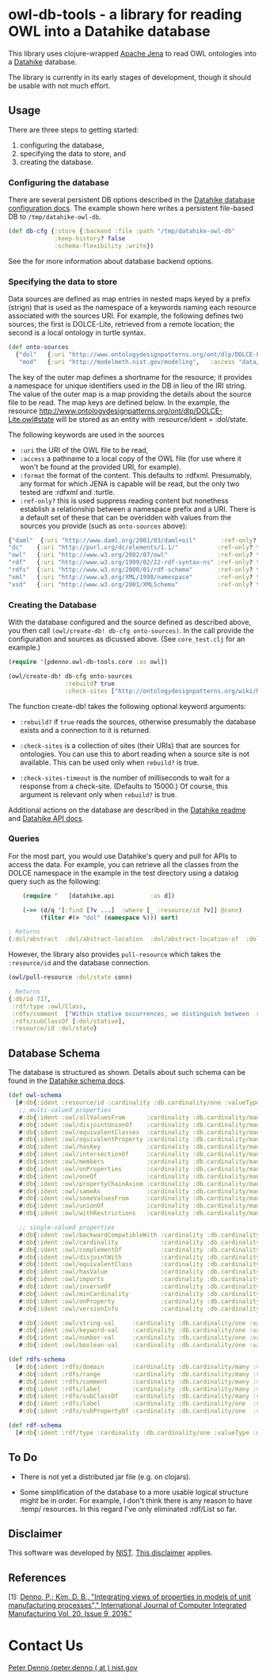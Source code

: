 # owl-db-tools - a library for reading OWL into a Datahike database

This library uses clojure-wrapped [Apache Jena](https://jena.apache.org/) to read OWL ontologies 
into a [Datahike](https://datahike.io/) database. 

The library is currently in its early stages of development, though it should be usable with not much effort. 


## Usage

There are three steps to getting started: 
   1. configuring the database,
   2. specifying the data to store, and
   3. creating the database. 

### Configuring the database

There are several persistent DB options described in the [Datahike database configuration docs](https://cljdoc.org/d/io.replikativ/datahike/0.3.6/doc/datahike-database-configuration).
The example shown here writes a persistent file-based DB to `/tmp/datahike-owl-db`.

```clojure
(def db-cfg {:store {:backend :file :path "/tmp/datahike-owl-db"
             :keep-history? false
             :schema-flexibility :write})
```
See the  for 
more information about database backend options.


### Specifying the data to store

Data sources are defined as map entries in nested maps keyed by a prefix (strign) that is used as the namespace of a keywords naming each resource associated with the sources URI.
For example, the following defines two sources; 
the first is DOLCE-Lite, retrieved from a remote location;
the second is a local ontology in turtle syntax. 

```clojure
(def onto-sources
  {"dol"   {:uri "http://www.ontologydesignpatterns.org/ont/dlp/DOLCE-Lite.owl"},
   "mod"   {:uri "http://modelmeth.nist.gov/modeling",   :access "data/modeling.ttl",   :format :turtle}})
```

The key of the outer map defines a shortname for the resource; it provides a namespace for unique identifiers used in the DB in lieu of the IRI string. 
The value of the outer map is a map providing the details about the source file to be read. The map keys are defined below. 
In the example, the resource http://www.ontologydesignpatterns.org/ont/dlp/DOLCE-Lite.owl#state will be stored as an entity with :resource/ident = :dol/state. 

The following keywords are used in the sources
 * `:uri` the URI of the OWL file to be read, 
 * `:access` a pathname to a local copy of the OWL file (for use where it won't be found at the provided URI, for example).
 * `:format` the format of the content. This defaults to :rdfxml. Presumably, any format for which JENA is capable will be read, but the only 
 two tested are :rdfxml and :turtle. 
 * `:ref-only?` this is used suppress reading content but nonethess establish a relationship between a namespace prefix and a URI.
 There is a default set of these that can be overidden with values from the sources you provide (such as `onto-sources` above):
 
 ```clojure
{"daml"  {:uri "http://www.daml.org/2001/03/daml+oil"       :ref-only? true},
 "dc"    {:uri "http://purl.org/dc/elements/1.1/"           :ref-only? true},
 "owl"   {:uri "http://www.w3.org/2002/07/owl"              :ref-only? true},
 "rdf"   {:uri "http://www.w3.org/1999/02/22-rdf-syntax-ns" :ref-only? true},
 "rdfs"  {:uri "http://www.w3.org/2000/01/rdf-schema"       :ref-only? true},
 "xml"   {:uri "http://www.w3.org/XML/1998/namespace"       :ref-only? true},
 "xsd"   {:uri "http://www.w3.org/2001/XMLSchema"           :ref-only? true}}
 ```


### Creating the Database

With the database configured and the source defined as described above, you then call ```(owl/create-db! db-cfg onto-sources)```. 
In the call provide the configuration and sources as dicussed above. (See `core_test.clj` for an example.)

```clojure
(require '[pdenno.owl-db-tools.core :as owl])

(owl/create-db! db-cfg onto-sources
                :rebuild? true
                :check-sites ["http://ontologydesignpatterns.org/wiki/Main_Page"])
```

The function create-db! takes the following optional keyword arguments:

 * `:rebuild?` if `true` reads the sources, otherwise presumably the database exists and a connection to it is returned.

 * `:check-sites` is a collection of sites (their URIs) that are sources for ontologies. 
 You can use this to abort reading when a source site is not available. This can be used only when `rebuild?` is true. 
 * `:check-sites-timeout` is the number of milliseconds to wait for a response from a check-site. (Defaults to 15000.)
   Of course, this argument is relevant only when `rebuild?` is true. 

Additional actions on the database are described in the [Datahike readme](https://cljdoc.org/d/io.replikativ/datahike/0.3.6/doc/readme)
and [Datahike API docs](https://cljdoc.org/d/io.replikativ/datahike/0.3.6/api/datahike.api).

### Queries

For the most part, you would use Datahike's query and pull for APIs to access the data. 
For example, you can retrieve all the classes from the DOLCE namespace in the example in the test directory using a datalog query such as the following:

```clojure
    (require '   [datahike.api          :as d])

    (->> (d/q '[:find [?v ...]  :where [_ :resource/id ?v]] @conn) 
         (filter #(= "dol" (namespace %))) sort)

; Returns
(:dol/abstract  :dol/abstract-location  :dol/abstract-location-of  :dol/abstract-quality  :dol/abstract-region  :dol/accomplishment  :dol/achievement...)
```

However, the library also provides `pull-resource` which takes the `:resource/id` and the database connection.

```clojure
(owl/pull-resource :dol/state conn)

; Returns
{:db/id 717,
 :rdf/type :owl/Class,
 :rdfs/comment  ["Within stative occurrences, we distinguish between  states and ..."],
 :rdfs/subClassOf [:dol/stative],
 :resource/id :dol/state}
```

## Database Schema

The database is structured as shown. 
Details about such  schema can be found in the [Datahike schema docs](https://cljdoc.org/d/io.replikativ/datahike/0.3.6/doc/schema). 

```clojure
(def owl-schema
  [#:db{:ident :resource/id :cardinality :db.cardinality/one :valueType :db.type/keyword :unique :db.unique/identity}
   ;; multi-valued properties
   #:db{:ident :owl/allValuesFrom      :cardinality :db.cardinality/many :valueType :db.type/keyword}
   #:db{:ident :owl/disjointUnionOf    :cardinality :db.cardinality/many :valueType :db.type/keyword}
   #:db{:ident :owl/equivalentClasses  :cardinality :db.cardinality/many :valueType :db.type/keyword}
   #:db{:ident :owl/equivalentProperty :cardinality :db.cardinality/many :valueType :db.type/keyword}
   #:db{:ident :owl/hasKey             :cardinality :db.cardinality/many :valueType :db.type/keyword}
   #:db{:ident :owl/intersectionOf     :cardinality :db.cardinality/many :valueType :db.type/keyword}
   #:db{:ident :owl/members            :cardinality :db.cardinality/many :valueType :db.type/keyword}
   #:db{:ident :owl/onProperties       :cardinality :db.cardinality/many :valueType :db.type/keyword}
   #:db{:ident :owl/oneOf              :cardinality :db.cardinality/many :valueType :db.type/ref}
   #:db{:ident :owl/propertyChainAxiom :cardinality :db.cardinality/many :valueType :db.type/keyword}
   #:db{:ident :owl/sameAs             :cardinality :db.cardinality/many :valueType :db.type/keyword}
   #:db{:ident :owl/someValuesFrom     :cardinality :db.cardinality/many :valueType :db.type/keyword}
   #:db{:ident :owl/unionOf            :cardinality :db.cardinality/many :valueType :db.type/keyword}
   #:db{:ident :owl/withRestrictions   :cardinality :db.cardinality/many :valueType :db.type/keyword}

   ;; single-valued properties
   #:db{:ident :owl/backwardCompatibleWith :cardinality :db.cardinality/one :valueType :db.type/string}
   #:db{:ident :owl/cardinality            :cardinality :db.cardinality/one :valueType :db.type/number}
   #:db{:ident :owl/complementOf           :cardinality :db.cardinality/one :valueType :db.type/keyword}
   #:db{:ident :owl/disjointWith           :cardinality :db.cardinality/one :valueType :db.type/keyword}
   #:db{:ident :owl/equivalentClass        :cardinality :db.cardinality/one :valueType :db.type/keyword}
   #:db{:ident :owl/hasValue               :cardinality :db.cardinality/one :valueType :db.type/boolean}
   #:db{:ident :owl/imports                :cardinality :db.cardinality/one :valueType :db.type/keyword}
   #:db{:ident :owl/inverseOf              :cardinality :db.cardinality/one :valueType :db.type/keyword}
   #:db{:ident :owl/minCardinality         :cardinality :db.cardinality/one :valueType :db.type/number}
   #:db{:ident :owl/onProperty             :cardinality :db.cardinality/one :valueType :db.type/keyword}
   #:db{:ident :owl/versionInfo            :cardinality :db.cardinality/one :valueType :db.type/string}

   #:db{:ident :owl/string-val     :cardinality :db.cardinality/one :valueType :db.type/string}
   #:db{:ident :owl/keyword-val    :cardinality :db.cardinality/one :valueType :db.type/keyword}
   #:db{:ident :owl/number-val     :cardinality :db.cardinality/one :valueType :db.type/number}
   #:db{:ident :owl/boolean-val    :cardinality :db.cardinality/one :valueType :db.type/boolean}])   

(def rdfs-schema
  [#:db{:ident :rdfs/domain        :cardinality :db.cardinality/many :valueType :db.type/keyword}
   #:db{:ident :rdfs/range         :cardinality :db.cardinality/many :valueType :db.type/keyword}
   #:db{:ident :rdfs/comment       :cardinality :db.cardinality/many :valueType :db.type/string}
   #:db{:ident :rdfs/label         :cardinality :db.cardinality/many :valueType :db.type/string}
   #:db{:ident :rdfs/subClassOf    :cardinality :db.cardinality/many :valueType :db.type/keyword}
   #:db{:ident :rdfs/label         :cardinality :db.cardinality/one  :valueType :db.type/string}
   #:db{:ident :rdfs/subPropertyOf :cardinality :db.cardinality/one  :valueType :db.type/keyword}])

(def rdf-schema
  [#:db{:ident :rdf/type :cardinality :db.cardinality/one :valueType :db.type/keyword}])
```

## To Do

* There is not yet a distributed jar file (e.g. on clojars). 

* Some simplification of the database to a more usable logical structure might be in order. 
  For example, I don't think there is any reason to have :temp/ resources. 
  In this regard I've only eliminated :rdf/List so far. 

## Disclaimer

This software was developed by [NIST](http://nist/gov). [This disclaimer](https://www.nist.gov/el/software-disclaimer) applies. 

## References

[1]: [Denno, P.; Kim, D. B., "Integrating views of properties in models of unit manufacturing processes"," International Journal of Computer Integrated Manufacturing Vol, 20, Issue 9, 2016."](https://www.tandfonline.com/doi/full/10.1080/0951192X.2015.1130259?scroll=top&needAccess=true)

# Contact Us

<a target="_blank" href="mailto:peter.denno@nist.gov">Peter Denno (peter.denno ( at ) nist.gov</a>








